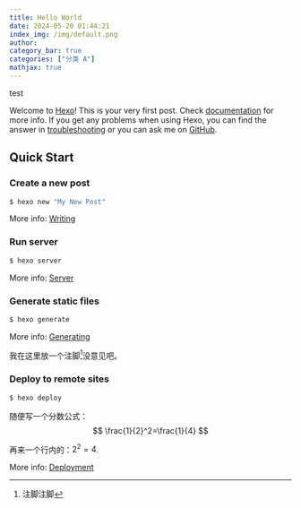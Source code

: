 ```yaml
---
title: Hello World
date: 2024-05-20 01:44:21
index_img: /img/default.png
author: 
category_bar: true
categories: ["分类 A"]
mathjax: true
---
```



test



Welcome to [Hexo](https://hexo.io/)! This is your very first post. Check [documentation](https://hexo.io/docs/) for more info. If you get any problems when using Hexo, you can find the answer in [troubleshooting](https://hexo.io/docs/troubleshooting.html) or you can ask me on [GitHub](https://github.com/hexojs/hexo/issues).

## Quick Start

### Create a new post

``` bash
$ hexo new "My New Post"
```

More info: [Writing](https://hexo.io/docs/writing.html)

### Run server

``` bash
$ hexo server
```

More info: [Server](https://hexo.io/docs/server.html)

### Generate static files

``` bash
$ hexo generate
```

More info: [Generating](https://hexo.io/docs/generating.html)

我在这里放一个注脚[^1]没意见吧。

### Deploy to remote sites

``` bash
$ hexo deploy
```

随便写一个分数公式：
$$
\frac{1}{2}^2=\frac{1}{4}
$$

再来一个行内的：$2^2=4$.

More info: [Deployment](https://hexo.io/docs/one-command-deployment.html)

[^1]: 注脚注脚